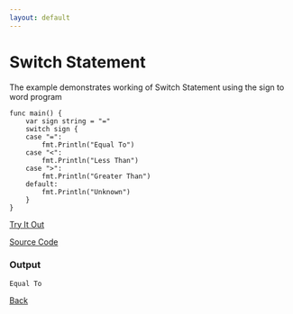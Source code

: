 ```yaml
---
layout: default
---
```


# Switch Statement

The example demonstrates working of Switch Statement 
using the sign to word program

```
func main() {
	var sign string = "="
	switch sign {
	case "=":
		fmt.Println("Equal To")
	case "<":
		fmt.Println("Less Than")
	case ">":
		fmt.Println("Greater Than")
	default:
		fmt.Println("Unknown")
	}
}
```


<a href='https://play.golang.com/p/2FMbm1koSBi' target='_blank'>Try It Out</a>

[Source Code](https://github.com/sagar-jadhav/go-examples/blob/master/src/switch.go)

### Output

```
Equal To
```

[Back](./)
